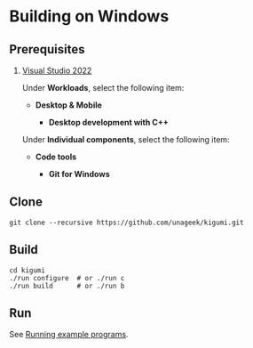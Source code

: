 # Building on Windows

## Prerequisites

1. [Visual Studio 2022](https://visualstudio.microsoft.com/)

   Under **Workloads**, select the following item:

   - **Desktop & Mobile**

     - **Desktop development with C++**

   Under **Individual components**, select the following item:

   - **Code tools**

     - **Git for Windows**

## Clone

```
git clone --recursive https://github.com/unageek/kigumi.git
```

## Build

```
cd kigumi
./run configure  # or ./run c
./run build      # or ./run b
```

## Run

See [Running example programs](run.md).
